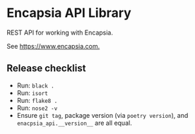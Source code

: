 # Encapsia API Library

REST API for working with Encapsia.

See <https://www.encapsia.com.>

## Release checklist

* Run: `black .`
* Run: `isort`
* Run: `flake8 .`
* Run: `nose2 -v`
* Ensure `git tag`, package version (via `poetry version`), and `enacpsia_api.__version__` are all equal.
